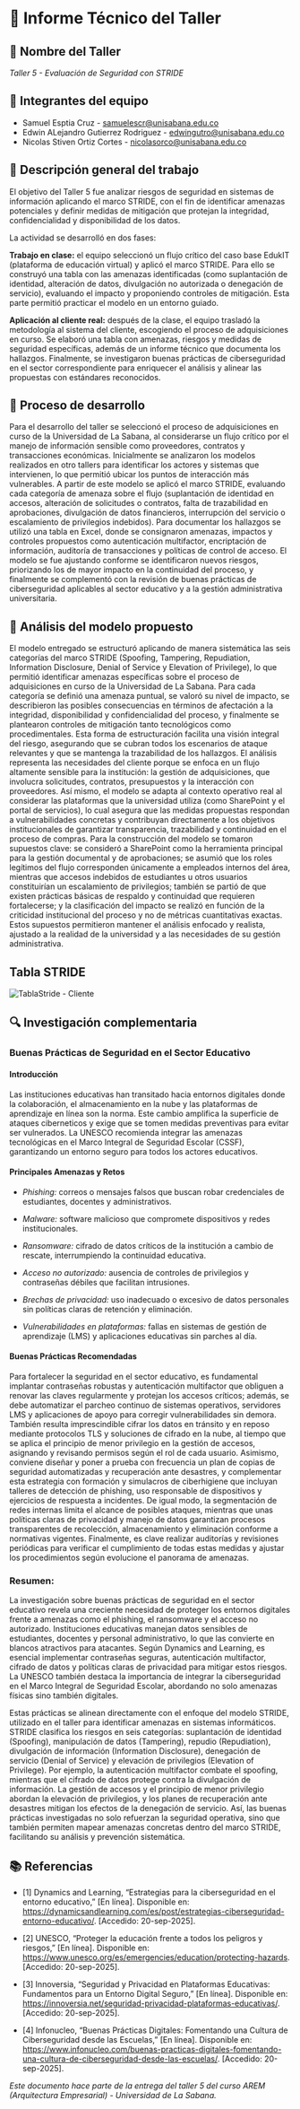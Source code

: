 # 📄 Informe Técnico del Taller

## 🔖 Nombre del Taller
_Taller 5 - Evaluación de Seguridad con STRIDE_

## 👥 Integrantes del equipo
- Samuel Esptia Cruz - samuelescr@unisabana.edu.co
- Edwin ALejandro Gutierrez Rodriguez - edwingutro@unisabana.edu.co
- Nicolas Stiven Ortiz Cortes - nicolasorco@unisabana.edu.co

## 🧠 Descripción general del trabajo
El objetivo del Taller 5 fue analizar riesgos de seguridad en sistemas de información aplicando el marco STRIDE, con el fin de identificar amenazas potenciales y definir medidas de mitigación que protejan la integridad, confidencialidad y disponibilidad de los datos.

La actividad se desarrolló en dos fases:

**Trabajo en clase:** el equipo seleccionó un flujo crítico del caso base EdukIT (plataforma de educación virtual) y aplicó el marco STRIDE. Para ello se construyó una tabla con las amenazas identificadas (como suplantación de identidad, alteración de datos, divulgación no autorizada o denegación de servicio), evaluando el impacto y proponiendo controles de mitigación. Esta parte permitió practicar el modelo en un entorno guiado.

**Aplicación al cliente real:** después de la clase, el equipo trasladó la metodología al sistema del cliente, escogiendo el proceso de adquisiciones en curso. Se elaboró una tabla con amenazas, riesgos y medidas de seguridad específicas, además de un informe técnico que documenta los hallazgos. Finalmente, se investigaron buenas prácticas de ciberseguridad en el sector correspondiente para enriquecer el análisis y alinear las propuestas con estándares reconocidos.

## 🔧 Proceso de desarrollo
Para el desarrollo del taller se seleccionó el proceso de adquisiciones en curso de la Universidad de La Sabana, al considerarse un flujo crítico por el manejo de información sensible como proveedores, contratos y transacciones económicas. Inicialmente se analizaron los modelos realizados en otro tallers para identificar los actores y sistemas que intervienen, lo que permitió ubicar los puntos de interacción más vulnerables. A partir de este modelo se aplicó el marco STRIDE, evaluando cada categoría de amenaza sobre el flujo (suplantación de identidad en accesos, alteración de solicitudes o contratos, falta de trazabilidad en aprobaciones, divulgación de datos financieros, interrupción del servicio o escalamiento de privilegios indebidos). Para documentar los hallazgos se utilizó una tabla en Excel, donde se consignaron amenazas, impactos y controles propuestos como autenticación multifactor, encriptación de información, auditoría de transacciones y políticas de control de acceso. El modelo se fue ajustando conforme se identificaron nuevos riesgos, priorizando los de mayor impacto en la continuidad del proceso, y finalmente se complementó con la revisión de buenas prácticas de ciberseguridad aplicables al sector educativo y a la gestión administrativa universitaria.

## 🧩 Análisis del modelo propuesto

El modelo entregado se estructuró aplicando de manera sistemática las seis categorías del marco STRIDE (Spoofing, Tampering, Repudiation, Information Disclosure, Denial of Service y Elevation of Privilege), lo que permitió identificar amenazas específicas sobre el proceso de adquisiciones en curso de la Universidad de La Sabana. Para cada categoría se definió una amenaza puntual, se valoró su nivel de impacto, se describieron las posibles consecuencias en términos de afectación a la integridad, disponibilidad y confidencialidad del proceso, y finalmente se plantearon controles de mitigación tanto tecnológicos como procedimentales. Esta forma de estructuración facilita una visión integral del riesgo, asegurando que se cubran todos los escenarios de ataque relevantes y que se mantenga la trazabilidad de los hallazgos. El análisis representa las necesidades del cliente porque se enfoca en un flujo altamente sensible para la institución: la gestión de adquisiciones, que involucra solicitudes, contratos, presupuestos y la interacción con proveedores. Así mismo, el modelo se adapta al contexto operativo real al considerar las plataformas que la universidad utiliza (como SharePoint y el portal de servicios), lo cual asegura que las medidas propuestas respondan a vulnerabilidades concretas y contribuyan directamente a los objetivos institucionales de garantizar transparencia, trazabilidad y continuidad en el proceso de compras. Para la construcción del modelo se tomaron supuestos clave: se consideró a SharePoint como la herramienta principal para la gestión documental y de aprobaciones; se asumió que los roles legítimos del flujo corresponden únicamente a empleados internos del área, mientras que accesos indebidos de estudiantes u otros usuarios constituirían un escalamiento de privilegios; también se partió de que existen prácticas básicas de respaldo y continuidad que requieren fortalecerse; y la clasificación del impacto se realizó en función de la criticidad institucional del proceso y no de métricas cuantitativas exactas. Estos supuestos permitieron mantener el análisis enfocado y realista, ajustado a la realidad de la universidad y a las necesidades de su gestión administrativa.

## Tabla STRIDE

![TablaStride - Cliente](tabla-stride-cliente.png)

## 🔍 Investigación complementaria
### Buenas Prácticas de Seguridad en el Sector Educativo

#### Introducción

Las instituciones educativas han transitado hacia entornos digitales donde la colaboración, el almacenamiento en la nube y las plataformas de aprendizaje en línea son la norma. Este cambio amplifica la superficie de ataques ciberneticos y exige que se tomen medidas preventivas para evitar ser vulnerados. La UNESCO recomienda integrar las amenazas tecnológicas en el Marco Integral de Seguridad Escolar (CSSF), garantizando un entorno seguro para todos los actores educativos.


#### Principales Amenazas y Retos

- *Phishing:* correos o mensajes falsos que buscan robar credenciales de estudiantes, docentes y administrativos.  

- *Malware:* software malicioso que compromete dispositivos y redes institucionales.  

- *Ransomware:* cifrado de datos críticos de la institución a cambio de rescate, interrumpiendo la continuidad educativa.  

- *Acceso no autorizado:* ausencia de controles de privilegios y contraseñas débiles que facilitan intrusiones.  

- *Brechas de privacidad:* uso inadecuado o excesivo de datos personales sin políticas claras de retención y eliminación.  

- *Vulnerabilidades en plataformas:* fallas en sistemas de gestión de aprendizaje (LMS) y aplicaciones educativas sin parches al día.  


#### Buenas Prácticas Recomendadas

Para fortalecer la seguridad en el sector educativo, es fundamental implantar contraseñas robustas y autenticación multifactor que obliguen a renovar las claves regularmente y protejan los accesos críticos; además, se debe automatizar el parcheo continuo de sistemas operativos, servidores LMS y aplicaciones de apoyo para corregir vulnerabilidades sin demora. También resulta imprescindible cifrar los datos en tránsito y en reposo mediante protocolos TLS y soluciones de cifrado en la nube, al tiempo que se aplica el principio de menor privilegio en la gestión de accesos, asignando y revisando permisos según el rol de cada usuario. Asimismo, conviene diseñar y poner a prueba con frecuencia un plan de copias de seguridad automatizadas y recuperación ante desastres, y complementar esta estrategia con formación y simulacros de ciberhigiene que incluyan talleres de detección de phishing, uso responsable de dispositivos y ejercicios de respuesta a incidentes. De igual modo, la segmentación de redes internas limita el alcance de posibles ataques, mientras que unas políticas claras de privacidad y manejo de datos garantizan procesos transparentes de recolección, almacenamiento y eliminación conforme a normativas vigentes. Finalmente, es clave realizar auditorías y revisiones periódicas para verificar el cumplimiento de todas estas medidas y ajustar los procedimientos según evolucione el panorama de amenazas.

### Resumen:
La investigación sobre buenas prácticas de seguridad en el sector educativo revela una creciente necesidad de proteger los entornos digitales frente a amenazas como el phishing, el ransomware y el acceso no autorizado. Instituciones educativas manejan datos sensibles de estudiantes, docentes y personal administrativo, lo que las convierte en blancos atractivos para atacantes. Según Dynamics and Learning, es esencial implementar contraseñas seguras, autenticación multifactor, cifrado de datos y políticas claras de privacidad para mitigar estos riesgos. La UNESCO también destaca la importancia de integrar la ciberseguridad en el Marco Integral de Seguridad Escolar, abordando no solo amenazas físicas sino también digitales.

Estas prácticas se alinean directamente con el enfoque del modelo STRIDE, utilizado en el taller para identificar amenazas en sistemas informáticos. STRIDE clasifica los riesgos en seis categorías: suplantación de identidad (Spoofing), manipulación de datos (Tampering), repudio (Repudiation), divulgación de información (Information Disclosure), denegación de servicio (Denial of Service) y elevación de privilegios (Elevation of Privilege). Por ejemplo, la autenticación multifactor combate el spoofing, mientras que el cifrado de datos protege contra la divulgación de información. La gestión de accesos y el principio de menor privilegio abordan la elevación de privilegios, y los planes de recuperación ante desastres mitigan los efectos de la denegación de servicio. Así, las buenas prácticas investigadas no solo refuerzan la seguridad operativa, sino que también permiten mapear amenazas concretas dentro del marco STRIDE, facilitando su análisis y prevención sistemática.

## 📚 Referencias

- [1] Dynamics and Learning, “Estrategias para la ciberseguridad en el entorno educativo,” [En línea]. Disponible en: https://dynamicsandlearning.com/es/post/estrategias-ciberseguridad-entorno-educativo/. [Accedido: 20-sep-2025].

- [2] UNESCO, “Proteger la educación frente a todos los peligros y riesgos,” [En línea]. Disponible en: https://www.unesco.org/es/emergencies/education/protecting-hazards. [Accedido: 20-sep-2025].

- [3] Innoversia, “Seguridad y Privacidad en Plataformas Educativas: Fundamentos para un Entorno Digital Seguro,” [En línea]. Disponible en: https://innoversia.net/seguridad-privacidad-plataformas-educativas/. [Accedido: 20-sep-2025].

- [4] Infonucleo, “Buenas Prácticas Digitales: Fomentando una Cultura de Ciberseguridad desde las Escuelas,” [En línea]. Disponible en: https://www.infonucleo.com/buenas-practicas-digitales-fomentando-una-cultura-de-ciberseguridad-desde-las-escuelas/. [Accedido: 20-sep-2025].


_Este documento hace parte de la entrega del taller 5 del curso AREM (Arquitectura Empresarial) - Universidad de La Sabana._
